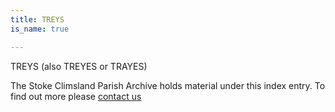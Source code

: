 ```yaml
---
title: TREYS
is_name: true

---
```


TREYS (also TREYES or TRAYES)


The Stoke Climsland Parish Archive holds material under this index entry. To find out more please [contact us](/contact/)
